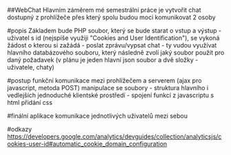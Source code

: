 ##WebChat
Hlavním záměrem mé semestrální práce je vytvořit chat dostupný z prohlížeče přes který spolu budou moci komunikovat 2 osoby

#popis
Základem bude PHP soubor, který se bude starat o vstup a výstup - uživatel s id (nejspíše využiji "Cookies and User Identification"), se vykoná žádost o kterou si zažádá - poslat zprávu/vypsat chat - ty vudou využívat hlavního databázového souboru, který následně zvolí jaký soubor použít pro daný požadavek (v plánu je jeden hlavní json soubor a dvě složky - uživatele, chaty)

#postup
funkční komunikace mezi prohlížečem a serverem (ajax pro javascript, metoda POST)
manipulace se soubory - struktura hlavního i vedlejších
jednoduché klientské prostředí - spojení funkcí z javascriptu s html
přidání css

#finální aplikace
komunikace jednotlivých uživatelů mezi sebou

#odkazy
https://developers.google.com/analytics/devguides/collection/analyticsjs/cookies-user-id#automatic_cookie_domain_configuration
